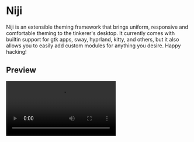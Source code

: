# Niji

Niji is an extensible theming framework that brings uniform, responsive and comfortable theming
to the tinkerer's desktop. It currently comes with builtin support for gtk apps, sway, hyprland,
kitty, and others, but it also allows you to easily add custom modules for anything you desire.
Happy hacking!

## Preview

![Preview Video](preview.mkv)
